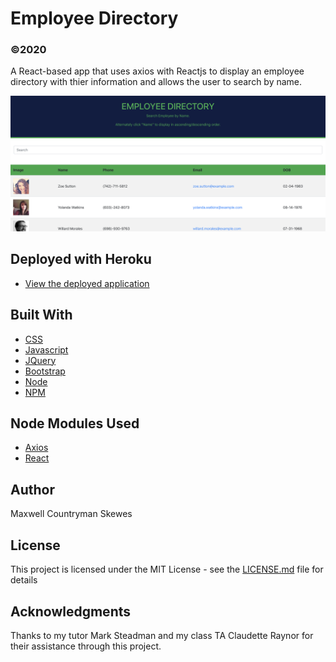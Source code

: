 # Employee Directory
### ©2020
A React-based app that uses axios with Reactjs to display an employee directory with thier information and allows the user to search by name.

![Alt text](./readmeEmployeeDirectory.png?raw=true "AppImage")

## Deployed with Heroku
* [View the deployed application](https://employee-directory19.herokuapp.com/)

## Built With
* [CSS](https://www.w3schools.com/Css)
* [Javascript](https://www.javascript.com)
* [JQuery](https://jquery.com)
* [Bootstrap](https://getbootstrap.com)
* [Node](https://nodejs.org)
* [NPM](https://www.npmjs.com)

## Node Modules Used
* [Axios](https://www.axios.com)
* [React](https://reactjs.org)

## Author
Maxwell Countryman Skewes

## License
This project is licensed under the MIT License - see the [LICENSE.md](LICENSE.md) file for details

## Acknowledgments
Thanks to my tutor Mark Steadman and my class TA Claudette Raynor for their assistance through this project.

